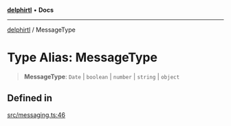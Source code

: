 [**delphirtl**](../README.md) • **Docs**

***

[delphirtl](../globals.md) / MessageType

# Type Alias: MessageType

> **MessageType**: `Date` \| `boolean` \| `number` \| `string` \| `object`

## Defined in

[src/messaging.ts:46](https://github.com/chuacw/delphirtl/blob/4a4c64bce92db2a5d78ca568ba3371d801319bd9/src/messaging.ts#L46)
